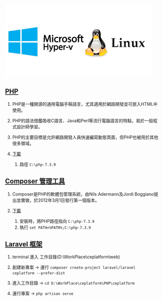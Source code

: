 
![](https://github.com/wdwd2233/Notes/blob/master/Linux/img/hyper-v.jpg?raw=true)


## [PHP](https://windows.php.net/)

1. PHP是一種開源的通用電腦手稿語言，尤其適用於網路開發並可嵌入HTML中使用。
2. PHP的語法借鑑吸收C語言、Java和Perl等流行電腦語言的特點，易於一般程式設計師學習。
3. PHP的主要目標是允許網路開發人員快速編寫動態頁面，但PHP也被用於其他很多領域。

4. [下載](https://windows.php.net/download/)

	1. 路徑 `C:\php-7.3.9`
		
## [Composer 管理工具](https://laravel.tw/docs/4.2/quick)

1. Composer是PHP的軟體包管理系統，由Nils Adermann及Jordi Boggiano提出並實做，於2012年3月1日發行第一個版本。

2. [下載](https://getcomposer.org/download/)

	1. 安裝時，將PHP路徑指向 `C:\php-7.3.9`
	2. 執行 `set PATH=%PATH%;C:\php-7.3.9`




## [Laravel 框架](https://laravel.tw/docs/4.2/quick)

1. terminal 進入 工作目錄(D:\WorkPlace\ceplatform\web) 

2. 創建新專案 → 運行 `composer create-project laravel/laravel ceplatform --prefer-dist`

3. 進入工作目錄 → `cd D:\WorkPlace\ceplatform\PHP\ceplatform` 

4. 運行專案  → `php artisan serve`